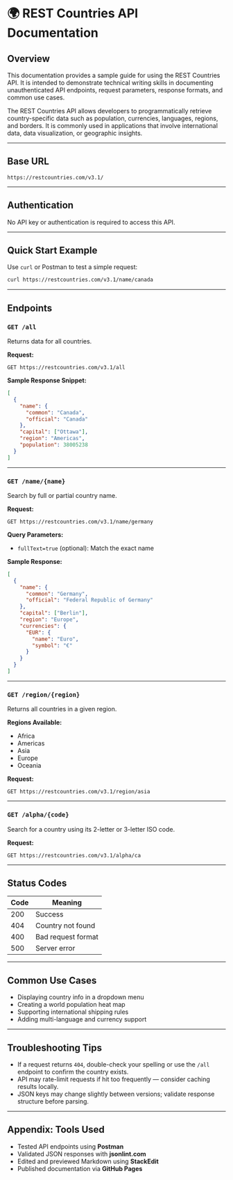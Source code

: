 # 🌍 REST Countries API Documentation

## Overview
This documentation provides a sample guide for using the REST Countries API. It is intended to demonstrate technical writing skills in documenting unauthenticated API endpoints, request parameters, response formats, and common use cases.

The REST Countries API allows developers to programmatically retrieve country-specific data such as population, currencies, languages, regions, and borders. It is commonly used in applications that involve international data, data visualization, or geographic insights.

---

## Base URL
```
https://restcountries.com/v3.1/
```

---

## Authentication
No API key or authentication is required to access this API.

---

## Quick Start Example
Use `curl` or Postman to test a simple request:

```bash
curl https://restcountries.com/v3.1/name/canada
```

---

## Endpoints

### `GET /all`
Returns data for all countries.

**Request:**
```
GET https://restcountries.com/v3.1/all
```

**Sample Response Snippet:**
```json
[
  {
    "name": {
      "common": "Canada",
      "official": "Canada"
    },
    "capital": ["Ottawa"],
    "region": "Americas",
    "population": 38005238
  }
]
```

---

### `GET /name/{name}`
Search by full or partial country name.

**Request:**
```
GET https://restcountries.com/v3.1/name/germany
```

**Query Parameters:**
- `fullText=true` (optional): Match the exact name

**Sample Response:**
```json
[
  {
    "name": {
      "common": "Germany",
      "official": "Federal Republic of Germany"
    },
    "capital": ["Berlin"],
    "region": "Europe",
    "currencies": {
      "EUR": {
        "name": "Euro",
        "symbol": "€"
      }
    }
  }
]
```

---

### `GET /region/{region}`
Returns all countries in a given region.

**Regions Available:**
- Africa
- Americas
- Asia
- Europe
- Oceania

**Request:**
```
GET https://restcountries.com/v3.1/region/asia
```

---

### `GET /alpha/{code}`
Search for a country using its 2-letter or 3-letter ISO code.

**Request:**
```
GET https://restcountries.com/v3.1/alpha/ca
```

---

## Status Codes

| Code | Meaning              |
|------|----------------------|
| 200  | Success              |
| 404  | Country not found    |
| 400  | Bad request format   |
| 500  | Server error         |

---

## Common Use Cases
- Displaying country info in a dropdown menu
- Creating a world population heat map
- Supporting international shipping rules
- Adding multi-language and currency support

---

## Troubleshooting Tips
- If a request returns `404`, double-check your spelling or use the `/all` endpoint to confirm the country exists.
- API may rate-limit requests if hit too frequently — consider caching results locally.
- JSON keys may change slightly between versions; validate response structure before parsing.

---

## Appendix: Tools Used
- Tested API endpoints using **Postman**
- Validated JSON responses with **jsonlint.com**
- Edited and previewed Markdown using **StackEdit**
- Published documentation via **GitHub Pages**
